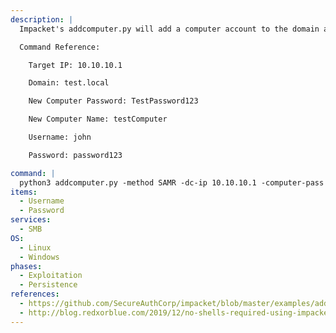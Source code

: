 ```yaml
---
description: |
  Impacket's addcomputer.py will add a computer account to the domain and set its password. The following command will create a new computer over the SMB by specifying the `SAMR` method.

  Command Reference:

  	Target IP: 10.10.10.1

  	Domain: test.local

  	New Computer Password: TestPassword123

  	New Computer Name: testComputer

  	Username: john

  	Password: password123

command: |
  python3 addcomputer.py -method SAMR -dc-ip 10.10.10.1 -computer-pass TestPassword321 -computer-name testComputer test.local/john:password123
items:
  - Username
  - Password
services:
  - SMB
OS:
  - Linux
  - Windows
phases:
  - Exploitation
  - Persistence
references:
  - https://github.com/SecureAuthCorp/impacket/blob/master/examples/addcomputer.py
  - http://blog.redxorblue.com/2019/12/no-shells-required-using-impacket-to.html
---
```


